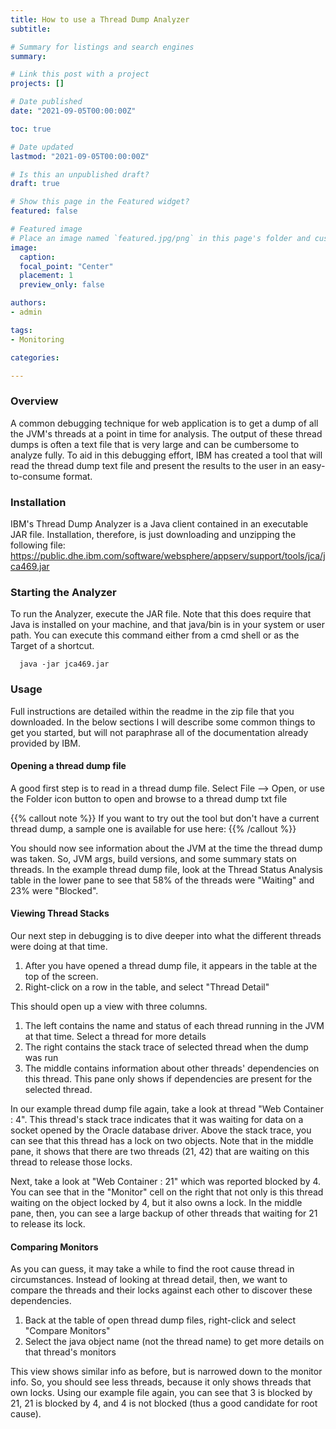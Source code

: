 ```yaml
---
title: How to use a Thread Dump Analyzer
subtitle:

# Summary for listings and search engines
summary:

# Link this post with a project
projects: []

# Date published
date: "2021-09-05T00:00:00Z"

toc: true

# Date updated
lastmod: "2021-09-05T00:00:00Z"

# Is this an unpublished draft?
draft: true

# Show this page in the Featured widget?
featured: false

# Featured image
# Place an image named `featured.jpg/png` in this page's folder and customize its options here.
image:
  caption:
  focal_point: "Center"
  placement: 1
  preview_only: false

authors:
- admin

tags:
- Monitoring

categories:

---
```


<!--more-->

### Overview

A common debugging technique for web application is to get a dump of all the JVM's threads at a point in time for analysis. The output of these
thread dumps is often a text file that is very large and can be cumbersome to analyze fully. To aid in this debugging effort, IBM has created a tool
that will read the thread dump text file and present the results to the user in an easy-to-consume format.

### Installation
IBM's Thread Dump Analyzer is a Java client contained in an executable JAR file. Installation, therefore, is just downloading and unzipping the
following file: https://public.dhe.ibm.com/software/websphere/appserv/support/tools/jca/jca469.jar

### Starting the Analyzer
To run the Analyzer, execute the JAR file. Note that this does require that Java is installed on your machine, and that java/bin is in your system or
user path. You can execute this command either from a cmd shell or as the Target of a shortcut.
```
  java -jar jca469.jar
```

### Usage
Full instructions are detailed within the readme in the zip file that you downloaded. In the below sections I will describe some common things to get you
started, but will not paraphrase all of the documentation already provided by IBM.

#### Opening a thread dump file
A good first step is to read in a thread dump file.
Select File --> Open, or use the Folder icon button to open and browse to a thread dump txt file

 {{% callout note %}}
 If you want to try out the tool but don't have a current thread dump, a sample one is available for use here:
 {{% /callout %}}

You should now see information about the JVM at the time the thread dump was taken. So, JVM args, build versions, and some summary stats
on threads. In the example thread dump file, look at the Thread Status Analysis table in the lower pane to see that 58% of the threads were
"Waiting" and 23% were "Blocked".

#### Viewing Thread Stacks
Our next step in debugging is to dive deeper into what the different threads were doing at that time.
1. After you have opened a thread dump file, it appears in the table at the top of the screen.
2. Right-click on a row in the table, and select "Thread Detail"

This should open up a view with three columns.

1. The left contains the name and status of each thread running in the JVM at that time. Select a thread for more details
2. The right contains the stack trace of selected thread when the dump was run
3. The middle contains information about other threads' dependencies on this thread. This pane only shows if dependencies are present for
the selected thread.

In our example thread dump file again, take a look at thread "Web Container : 4". This thread's stack trace indicates that it was waiting for data on
a socket opened by the Oracle database driver. Above the stack trace, you can see that this thread has a lock on two objects. Note that in the
middle pane, it shows that there are two threads (21, 42) that are waiting on this thread to release those locks.

Next, take a look at "Web Container : 21" which was reported blocked by 4. You can see that in the "Monitor" cell on the right that not only is this
thread waiting on the object locked by 4, but it also owns a lock. In the middle pane, then, you can see a large backup of other threads that
waiting for 21 to release its lock.

#### Comparing Monitors
As you can guess, it may take a while to find the root cause thread in circumstances. Instead of looking at thread detail, then, we want to compare
the threads and their locks against each other to discover these dependencies.
1. Back at the table of open thread dump files, right-click and select "Compare Monitors"
2. Select the java object name (not the thread name) to get more details on that thread's monitors

This view shows similar info as before, but is narrowed down to the monitor info. So, you should see less threads, because it only shows threads
that own locks. Using our example file again, you can see that 3 is blocked by 21, 21 is blocked by 4, and 4 is not blocked (thus a good candidate
for root cause).
